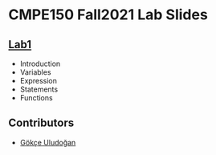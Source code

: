 # CMPE150 Fall2021 Lab Slides

## [Lab1](lab1.html)

* Introduction
* Variables
* Expression
* Statements
* Functions


## Contributors

* [Gökçe Uludoğan](gokceuludogan.github.io)
